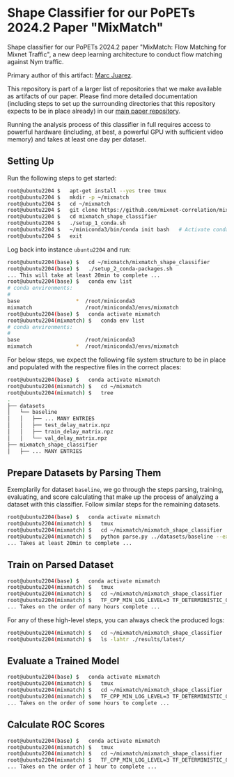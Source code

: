 # Shape Classifier for our PoPETs 2024.2 Paper "MixMatch"

Shape classifier for our PoPETs 2024.2 paper "MixMatch: Flow Matching for Mixnet Traffic", a new deep learning architecture to conduct flow matching against Nym traffic.

Primary author of this artifact: [Marc Juarez](https://mjuarezm.github.io/).

This repository is part of a larger list of repositories that we make available as artifacts of our paper. Please find more detailed documentation (including steps to set up the surrounding directories that this repository expects to be in place already) in our [main paper repository](https://github.com/mixnet-correlation/mixmatch-flow-matching-for-mixnet-traffic_popets-2024-2).

Running the analysis process of this classifier in full requires access to powerful hardware (including, at best, a powerful GPU with sufficient video memory) and takes at least one day per dataset.


## Setting Up

Run the following steps to get started:
```bash
root@ubuntu2204 $   apt-get install --yes tree tmux
root@ubuntu2204 $   mkdir -p ~/mixmatch
root@ubuntu2204 $   cd ~/mixmatch
root@ubuntu2204 $   git clone https://github.com/mixnet-correlation/mixmatch_shape_classifier.git
root@ubuntu2204 $   cd mixmatch_shape_classifier
root@ubuntu2204 $   ./setup_1_conda.sh
root@ubuntu2204 $   ~/miniconda3/bin/conda init bash   # Activate conda, modify if you use a different shell
root@ubuntu2204 $   exit
```

Log back into instance `ubuntu2204` and run:
```bash
root@ubuntu2204(base) $   cd ~/mixmatch/mixmatch_shape_classifier
root@ubuntu2204(base) $   ./setup_2_conda-packages.sh
... This will take at least 20min to complete ...
root@ubuntu2204(base) $   conda env list
# conda environments:
#
base                  *  /root/miniconda3
mixmatch                 /root/miniconda3/envs/mixmatch
root@ubuntu2204(base) $   conda activate mixmatch
root@ubuntu2204(mixmatch) $   conda env list
# conda environments:
#
base                     /root/miniconda3
mixmatch              *  /root/miniconda3/envs/mixmatch
```

For below steps, we expect the following file system structure to be in place and populated with the respective files in the correct places:
```bash
root@ubuntu2204(base) $   conda activate mixmatch
root@ubuntu2204(mixmatch) $   cd ~/mixmatch
root@ubuntu2204(mixmatch) $   tree
.
├── datasets
│   └── baseline
│   │   ├── ... MANY ENTRIES
│   │   ├── test_delay_matrix.npz
│   │   ├── train_delay_matrix.npz
│   │   └── val_delay_matrix.npz
├── mixmatch_shape_classifier
│   ├── ... MANY ENTRIES
```


## Prepare Datasets by Parsing Them

Exemplarily for dataset `baseline`, we go through the steps parsing, training, evaluating, and score calculating that make up the process of analyzing a dataset with this classifier. Follow similar steps for the remaining datasets.
```bash
root@ubuntu2204(base) $   conda activate mixmatch
root@ubuntu2204(mixmatch) $   tmux
root@ubuntu2204(mixmatch) $   cd ~/mixmatch/mixmatch_shape_classifier
root@ubuntu2204(mixmatch) $   python parse.py ../datasets/baseline --experiment 1
... Takes at least 20min to complete ...
```


## Train on Parsed Dataset

```bash
root@ubuntu2204(base) $   conda activate mixmatch
root@ubuntu2204(mixmatch) $   tmux
root@ubuntu2204(mixmatch) $   cd ~/mixmatch/mixmatch_shape_classifier
root@ubuntu2204(mixmatch) $   TF_CPP_MIN_LOG_LEVEL=3 TF_DETERMINISTIC_OPS=1 PYTHONHASHSEED=0 python train.py
... Takes on the order of many hours complete ...
```

For any of these high-level steps, you can always check the produced logs:
```bash
root@ubuntu2204(mixmatch) $   cd ~/mixmatch/mixmatch_shape_classifier
root@ubuntu2204(mixmatch) $   ls -lahtr ./results/latest/
```


## Evaluate a Trained Model

```bash
root@ubuntu2204(base) $   conda activate mixmatch
root@ubuntu2204(mixmatch) $   tmux
root@ubuntu2204(mixmatch) $   cd ~/mixmatch/mixmatch_shape_classifier
root@ubuntu2204(mixmatch) $   TF_CPP_MIN_LOG_LEVEL=3 TF_DETERMINISTIC_OPS=1 PYTHONHASHSEED=0 python get_scores.py ./data/latest/ ./results/latest/
... Takes on the order of some hours to complete ...
```


## Calculate ROC Scores

```bash
root@ubuntu2204(base) $   conda activate mixmatch
root@ubuntu2204(mixmatch) $   tmux
root@ubuntu2204(mixmatch) $   cd ~/mixmatch/mixmatch_shape_classifier
root@ubuntu2204(mixmatch) $   TF_CPP_MIN_LOG_LEVEL=3 TF_DETERMINISTIC_OPS=1 PYTHONHASHSEED=0 python calculate_roc.py ./results/latest/
... Takes on the order of 1 hour to complete ...
```
